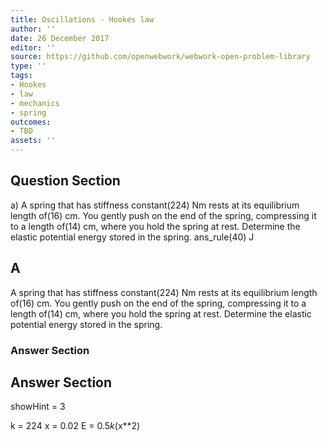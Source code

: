 ```yaml
---
title: Oscillations - Hookes law
author: ''
date: 26 December 2017
editor: ''
source: https://github.com/openwebwork/webwork-open-problem-library
type: ''
tags:
- Hookes
- law
- mechanics
- spring
outcomes:
- TBD
assets: ''
---
```


## Question Section 

a) A spring that has stiffness constant(224) Nm rests at its equilibrium length of(16) cm. You gently push on the end of the spring, compressing it to a length of(14) cm, where you hold the spring at rest. Determine the elastic potential energy stored in the spring.
ans_rule(40) J
## A
A spring that has stiffness constant(224) Nm rests at its equilibrium length of(16) cm. You gently push on the end of the spring, compressing it to a length of(14) cm, where you hold the spring at rest. Determine the elastic potential energy stored in the spring.
### Answer Section


## Answer Section

showHint = 3

k = 224
x = 0.02
E = 0.5*k*(x**2)